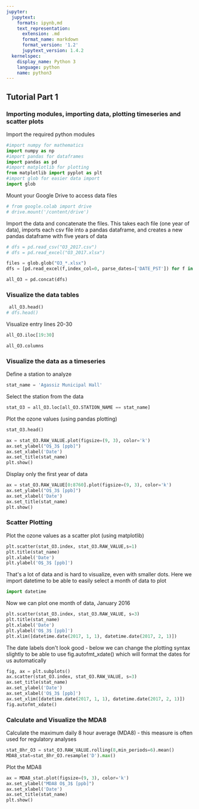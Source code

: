 ```yaml
---
jupyter:
  jupytext:
    formats: ipynb,md
    text_representation:
      extension: .md
      format_name: markdown
      format_version: '1.2'
      jupytext_version: 1.4.2
  kernelspec:
    display_name: Python 3
    language: python
    name: python3
---
```


<!-- #region colab_type="text" id="Af6e84nV4FvG" -->
## Tutorial Part 1
### Importing modules, importing data, plotting timeseries and scatter plots
<!-- #endregion -->

<!-- #region colab_type="text" id="fyF4Y6Zz_6RE" -->

Import the required python modules
<!-- #endregion -->

```python colab={} colab_type="code" id="unUVivdPmhNz"
#import numpy for mathematics
import numpy as np
#import pandas for dataframes
import pandas as pd
#import matplotlib for plotting
from matplotlib import pyplot as plt
#import glob for easier data import
import glob
```

<!-- #region colab_type="text" id="Aeu0GzWZFzRI" -->
Mount your Google Drive to access data files
<!-- #endregion -->

```python colab={"base_uri": "https://localhost:8080/", "height": 54} colab_type="code" executionInfo={"elapsed": 309, "status": "ok", "timestamp": 1591985663609, "user": {"displayName": "Rivkah Gardner-Frolick", "photoUrl": "", "userId": "01660883882147847432"}, "user_tz": 420} id="vLrL2spWA0sM" outputId="a95c932b-969b-4956-dde3-7272e61d19b7"
# from google.colab import drive
# drive.mount('/content/drive')
```

<!-- #region colab_type="text" id="mxnuV0L3AFGo" -->
Import the data and concatenate the files. This takes each file (one year of data), imports each csv file into a pandas dataframe, and creates a new pandas dataframe with five years of data
<!-- #endregion -->

```python colab={"base_uri": "https://localhost:8080/", "height": 72} colab_type="code" executionInfo={"elapsed": 5135, "status": "ok", "timestamp": 1590013640924, "user": {"displayName": "Rivkah Gardner-Frolick", "photoUrl": "", "userId": "01660883882147847432"}, "user_tz": 420} id="JBiBubDeAOOX" outputId="7fc5d8fd-d8f6-4fe7-8434-e47f78660658"
# dfs = pd.read_csv("O3_2017.csv")
# dfs = pd.read_excel("O3_2017.xlsx")

files = glob.glob("O3_*.xlsx") 
dfs = [pd.read_excel(f,index_col=0, parse_dates=['DATE_PST']) for f in files]

all_O3 = pd.concat(dfs) 
```

<!-- #region colab_type="text" id="oStzyJkTIKNb" -->
### Visualize the data tables
<!-- #endregion -->

```python colab={"base_uri": "https://localhost:8080/", "height": 431} colab_type="code" executionInfo={"elapsed": 393, "status": "ok", "timestamp": 1590014147392, "user": {"displayName": "Rivkah Gardner-Frolick", "photoUrl": "", "userId": "01660883882147847432"}, "user_tz": 420} id="cns_GR1ZGAZk" outputId="25690a3d-c257-4bd1-b7c0-1d912f6b56c5"
 all_O3.head()
# dfs.head()
```

<!-- #region colab_type="text" id="-Dk47y7rwb-y" -->
Visualize entry lines 20-30
<!-- #endregion -->

```python colab={"base_uri": "https://localhost:8080/", "height": 828} colab_type="code" executionInfo={"elapsed": 410, "status": "ok", "timestamp": 1590014723405, "user": {"displayName": "Rivkah Gardner-Frolick", "photoUrl": "", "userId": "01660883882147847432"}, "user_tz": 420} id="3UWP8fFOwjTd" outputId="25326195-be63-4f1a-b174-f077e47a5a94"
all_O3.iloc[19:30]
```

```python colab={"base_uri": "https://localhost:8080/", "height": 86} colab_type="code" executionInfo={"elapsed": 337, "status": "ok", "timestamp": 1590014829352, "user": {"displayName": "Rivkah Gardner-Frolick", "photoUrl": "", "userId": "01660883882147847432"}, "user_tz": 420} id="N2Yq2JTjRF0x" outputId="125d684b-c907-4629-9ae2-0d71d2ddf3ef"
all_O3.columns
```

<!-- #region colab_type="text" id="iHiq-fsl6QzO" -->
### Visualize the data as a timeseries
<!-- #endregion -->

<!-- #region colab_type="text" id="LVc025nbF9R0" -->
Define a station to analyze
<!-- #endregion -->

```python colab={} colab_type="code" id="KqX5zZ0W_Ohy"
stat_name = 'Agassiz Municipal Hall'
```

<!-- #region colab_type="text" id="xm6cZgUDI9Hj" -->
Select the station from the data
<!-- #endregion -->

```python colab={} colab_type="code" id="MHRSFQqEJS1s"
stat_O3 = all_O3.loc[all_O3.STATION_NAME == stat_name]

```

<!-- #region colab_type="text" id="uBPdeAerJIdt" -->
Plot the ozone values (using pandas plotting)
<!-- #endregion -->

```python colab={"base_uri": "https://localhost:8080/", "height": 431} colab_type="code" executionInfo={"elapsed": 394, "status": "ok", "timestamp": 1590015124134, "user": {"displayName": "Rivkah Gardner-Frolick", "photoUrl": "", "userId": "01660883882147847432"}, "user_tz": 420} id="0M6yOOSxSUhx" outputId="7ff65380-4c5d-42fa-8bad-0bee892e0295"
stat_O3.head()
```

```python colab={"base_uri": "https://localhost:8080/", "height": 236} colab_type="code" executionInfo={"elapsed": 885, "status": "ok", "timestamp": 1590006827080, "user": {"displayName": "Rivkah Gardner-Frolick", "photoUrl": "", "userId": "01660883882147847432"}, "user_tz": 420} id="bNF4iMuDJV_9" outputId="15d6145a-641f-446e-9721-872cdf544187"
ax = stat_O3.RAW_VALUE.plot(figsize=(9, 3), color='k')
ax.set_ylabel("O$_3$ [ppb]")
ax.set_xlabel('Date')
ax.set_title(stat_name)
plt.show()
```

<!-- #region colab_type="text" id="g1-1E5CeNG5q" -->
Display only the first year of data
<!-- #endregion -->

```python colab={"base_uri": "https://localhost:8080/", "height": 253} colab_type="code" executionInfo={"elapsed": 805, "status": "ok", "timestamp": 1590015331768, "user": {"displayName": "Rivkah Gardner-Frolick", "photoUrl": "", "userId": "01660883882147847432"}, "user_tz": 420} id="1ZfpMBLCJrjJ" outputId="84610232-9735-4a19-e7f3-2c771363e954"
ax = stat_O3.RAW_VALUE[0:8760].plot(figsize=(9, 3), color='k')
ax.set_ylabel("O$_3$ [ppb]")
ax.set_xlabel('Date')
ax.set_title(stat_name)
plt.show()
```

<!-- #region colab_type="text" id="ZxD9aI6q6Xdp" -->
### Scatter Plotting
<!-- #endregion -->

<!-- #region colab_type="text" id="evu1vX9K5ARz" -->
Plot the ozone values as a scatter plot (using matplotlib)
<!-- #endregion -->

```python colab={"base_uri": "https://localhost:8080/", "height": 312} colab_type="code" executionInfo={"elapsed": 599, "status": "ok", "timestamp": 1590007574272, "user": {"displayName": "Rivkah Gardner-Frolick", "photoUrl": "", "userId": "01660883882147847432"}, "user_tz": 420} id="vrb_rDy6y_TZ" outputId="d37cd728-30c3-4b1b-d65a-d333aeb35200"
plt.scatter(stat_O3.index, stat_O3.RAW_VALUE,s=1)
plt.title(stat_name)
plt.xlabel('Date')
plt.ylabel('O$_3$ [ppb]')
```

<!-- #region colab_type="text" id="hD-Yw5ZK5S7F" -->
That's a lot of data and is hard to visualize, even with smaller dots. Here we import datetime to be able to easily select a month of data to plot
<!-- #endregion -->

```python colab={} colab_type="code" id="cDzMjouP1xB7"
import datetime
```

<!-- #region colab_type="text" id="CFope3FR5d-o" -->
Now we can plot one month of data, January 2016
<!-- #endregion -->

```python colab={"base_uri": "https://localhost:8080/", "height": 312} colab_type="code" executionInfo={"elapsed": 615, "status": "ok", "timestamp": 1590008105674, "user": {"displayName": "Rivkah Gardner-Frolick", "photoUrl": "", "userId": "01660883882147847432"}, "user_tz": 420} id="NYBKoqFy3hTD" outputId="ab73aeb9-86ab-445d-9c7a-f721204a6236"
plt.scatter(stat_O3.index, stat_O3.RAW_VALUE, s=3)
plt.title(stat_name)
plt.xlabel('Date')
plt.ylabel('O$_3$ [ppb]')
plt.xlim([datetime.date(2017, 1, 1), datetime.date(2017, 2, 1)])
```

<!-- #region colab_type="text" id="35xbIhKN5jo6" -->
The date labels don't look good - below we can change the plotting syntax slightly to be able to use fig.autofmt_xdate() which will format the dates for us automatically
<!-- #endregion -->

```python colab={"base_uri": "https://localhost:8080/", "height": 305} colab_type="code" executionInfo={"elapsed": 881, "status": "ok", "timestamp": 1590008202725, "user": {"displayName": "Rivkah Gardner-Frolick", "photoUrl": "", "userId": "01660883882147847432"}, "user_tz": 420} id="3kB_p2RC06TM" outputId="6c949c2c-e3b0-451c-d038-16079d730c4d"
fig, ax = plt.subplots()
ax.scatter(stat_O3.index, stat_O3.RAW_VALUE, s=3)
ax.set_title(stat_name)
ax.set_ylabel('Date')
ax.set_xlabel('O$_3$ [ppb]')
ax.set_xlim([datetime.date(2017, 1, 1), datetime.date(2017, 2, 1)])
fig.autofmt_xdate()
```

<!-- #region colab_type="text" id="BMbDVgfQ6d8b" -->
### Calculate and Visualize the MDA8
<!-- #endregion -->

<!-- #region colab_type="text" id="oxWtAf9iJBMG" -->
Calculate the maximum daily 8 hour average (MDA8) - this measure is often used for regulatory analyses


<!-- #endregion -->

```python colab={} colab_type="code" id="Kl5jIy6gJUIR"
stat_8hr_O3 = stat_O3.RAW_VALUE.rolling(8,min_periods=6).mean()
MDA8_stat=stat_8hr_O3.resample('D').max()
```

<!-- #region colab_type="text" id="er5grK3PJMYt" -->
Plot the MDA8
<!-- #endregion -->

```python colab={"base_uri": "https://localhost:8080/", "height": 241} colab_type="code" executionInfo={"elapsed": 554, "status": "ok", "timestamp": 1590006867556, "user": {"displayName": "Rivkah Gardner-Frolick", "photoUrl": "", "userId": "01660883882147847432"}, "user_tz": 420} id="8zOTW-TOGQp3" outputId="66fccbe4-29c1-46d5-aef6-f02fff078186"
ax = MDA8_stat.plot(figsize=(9, 3), color='k')
ax.set_ylabel("MDA8 O$_3$ [ppb]")
ax.set_xlabel('Date')
ax.set_title(stat_name)
plt.show()
```

```python

```
